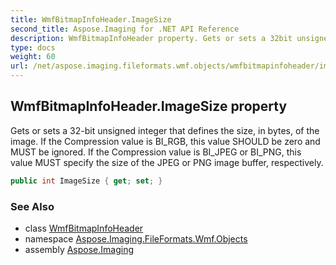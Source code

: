 ```yaml
---
title: WmfBitmapInfoHeader.ImageSize
second_title: Aspose.Imaging for .NET API Reference
description: WmfBitmapInfoHeader property. Gets or sets a 32bit unsigned integer that defines the size in bytes of the image. If the Compression value is BI_RGB this value SHOULD be zero and MUST be ignored. If the Compression value is BI_JPEG or BI_PNG this value MUST specify the size of the JPEG or PNG image buffer respectively
type: docs
weight: 60
url: /net/aspose.imaging.fileformats.wmf.objects/wmfbitmapinfoheader/imagesize/
---
```

## WmfBitmapInfoHeader.ImageSize property

Gets or sets a 32-bit unsigned integer that defines the size, in bytes, of the image. If the Compression value is BI_RGB, this value SHOULD be zero and MUST be ignored. If the Compression value is BI_JPEG or BI_PNG, this value MUST specify the size of the JPEG or PNG image buffer, respectively.

```csharp
public int ImageSize { get; set; }
```

### See Also

* class [WmfBitmapInfoHeader](../)
* namespace [Aspose.Imaging.FileFormats.Wmf.Objects](../../wmfbitmapinfoheader/)
* assembly [Aspose.Imaging](../../../)


